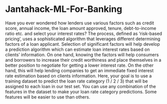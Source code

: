 # Jantahack-ML-For-Banking
Have you ever wondered how lenders use various factors such as credit score, annual income, the loan amount approved, tenure, debt-to-income ratio etc. and select your interest rates?   The process, defined as ‘risk-based pricing’, uses a sophisticated algorithm that leverages different determining factors of a loan applicant. Selection of significant factors will help develop a prediction algorithm which can estimate loan interest rates based on clients’ information. On one hand, knowing the factors will help consumers and borrowers to increase their credit worthiness and place themselves in a better position to negotiate for getting a lower interest rate. On the other hand, this will help lending companies to get an immediate fixed interest rate estimation based on clients information. Here, your goal is to use a training dataset to predict the loan rate category (1 / 2 / 3) that will be assigned to each loan in our test set.  You can use any combination of the features in the dataset to make your loan rate category predictions. Some features will be easier to use than others.
